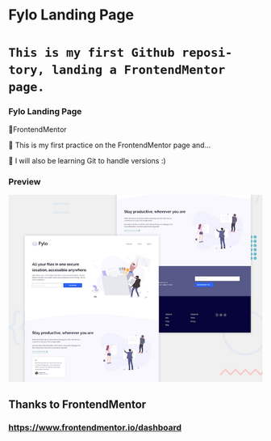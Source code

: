 # Fylo Landing Page

# `This is my first Github reposi-tory, landing a FrontendMentor page.`

### Fylo Landing Page

📌FrontendMentor

📌 This is my first practice on the FrontendMentor page and...

🌟 I will also be learning Git to handle versions :)

### Preview

![Fylo-Preview](./desktop-preview.jpg)

## Thanks to FrontendMentor

### https://www.frontendmentor.io/dashboard

